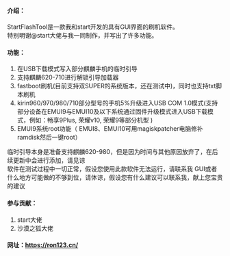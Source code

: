 #### 介绍：

StartFlashTool是一款我和start开发的具有GUI界面的刷机软件。  
特别明谢@start大佬与我一同制作，并写出了许多功能。

#### 功能：
1. 在USB下载模式写入部分麒麟手机的临时引导  
2. 支持麒麟620-710进行解锁引导加载器
3. fastboot刷机(目前支持双SUPER的系统版本，还在测试中)，同时也支持txt脚本刷机
4. kirin960/970/980/710部分型号的手机5%升级进入USB COM 1.0模式(支持部分设备在EMUI9与EMUI10及以下系统通过固件升级模式进入USB下载模式，例如：畅享9Plus, 荣耀v10, 荣耀9等部分机型 )
5. EMUI9系统root功能（ EMUI8、EMUI10可用magiskpatcher电脑修补ramdisk然后一键root）


临时引导本身是准备支持麒麟620-980，但是因为时间与其他原因放弃了，在后续更新中会进行添加，请见谅  
软件在测试过程中一切正常，假设您使用此款软件无法运行，请联系我
GUI或者什么地方可能做的不够到位，请体谅，假设您有什么建议可以联系我，献上您宝贵的建议

#### 参与贡献：

1. start大佬
2. 沙漠之狐大佬

#### 网址：https://ron123.cn/
